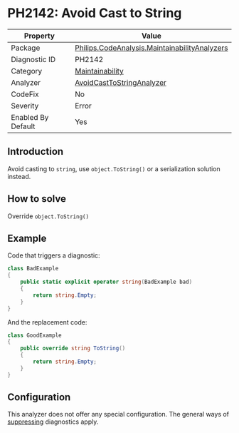 # PH2142: Avoid Cast to String

| Property | Value  |
|--|--|
| Package | [Philips.CodeAnalysis.MaintainabilityAnalyzers](https://www.nuget.org/packages/Philips.CodeAnalysis.MaintainabilityAnalyzers) |
| Diagnostic ID | PH2142 |
| Category  | [Maintainability](../Maintainability.md) |
| Analyzer | [AvoidCastToStringAnalyzer](https://github.com/philips-software/roslyn-analyzers/blob/main/Philips.CodeAnalysis.MaintainabilityAnalyzers/Maintainability/AvoidCastToStringAnalyzer.cs)
| CodeFix  | No |
| Severity | Error |
| Enabled By Default | Yes |

## Introduction

Avoid casting to `string`, use `object.ToString()` or a serialization solution instead.

## How to solve

Override `object.ToString()`

## Example

Code that triggers a diagnostic:
``` cs
class BadExample
{
    public static explicit operator string(BadExample bad)
    {
        return string.Empty;
    }
}

```

And the replacement code:
``` cs
class GoodExample
{
    public override string ToString()
    {
        return string.Empty;
    }
}

```

## Configuration

This analyzer does not offer any special configuration. The general ways of [suppressing](https://learn.microsoft.com/en-us/dotnet/fundamentals/code-analysis/suppress-warnings) diagnostics apply.
